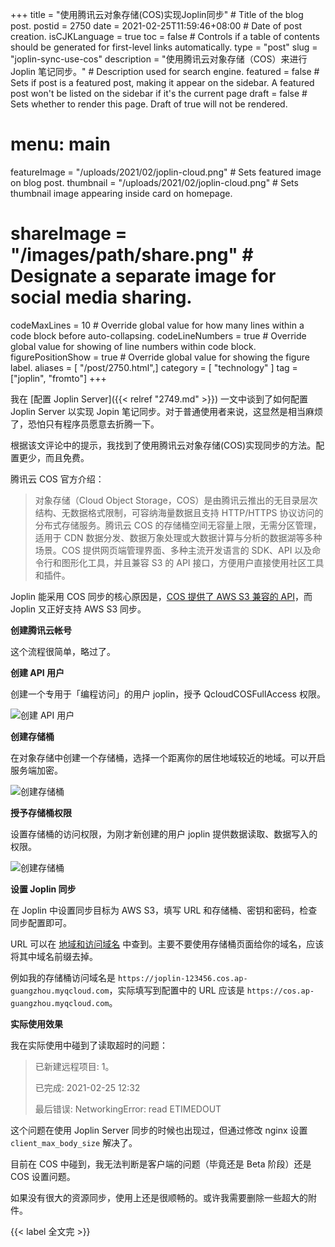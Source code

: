 +++
title = "使用腾讯云对象存储(COS)实现Joplin同步" # Title of the blog post.
postid = 2750
date = 2021-02-25T11:59:46+08:00 # Date of post creation.
isCJKLanguage = true
toc = false # Controls if a table of contents should be generated for first-level links automatically.
type = "post"
slug = "joplin-sync-use-cos"
description = "使用腾讯云对象存储（COS）来进行 Joplin 笔记同步。" # Description used for search engine.
featured = false # Sets if post is a featured post, making it appear on the sidebar. A featured post won't be listed on the sidebar if it's the current page
draft = false # Sets whether to render this page. Draft of true will not be rendered.
# menu: main
featureImage = "/uploads/2021/02/joplin-cloud.png" # Sets featured image on blog post.
thumbnail = "/uploads/2021/02/joplin-cloud.png" # Sets thumbnail image appearing inside card on homepage.
# shareImage = "/images/path/share.png" # Designate a separate image for social media sharing.
codeMaxLines = 10 # Override global value for how many lines within a code block before auto-collapsing.
codeLineNumbers = true # Override global value for showing of line numbers within code block.
figurePositionShow = true # Override global value for showing the figure label.
aliases = [ "/post/2750.html",]
category = [ "technology" ]
tag = ["joplin", "fromto"]
+++

我在 [配置 Joplin Server]({{< relref "2749.md" >}}) 一文中谈到了如何配置 Joplin Server 以实现 Jopin 笔记同步。对于普通使用者来说，这显然是相当麻烦了，恐怕只有程序员愿意去折腾一下。

根据该文评论中的提示，我找到了使用腾讯云对象存储(COS)实现同步的方法。配置更少，而且免费。 <!--more-->

腾讯云 COS 官方介绍：

> 对象存储（Cloud Object Storage，COS）是由腾讯云推出的无目录层次结构、无数据格式限制，可容纳海量数据且支持 HTTP/HTTPS 协议访问的分布式存储服务。腾讯云 COS 的存储桶空间无容量上限，无需分区管理，适用于 CDN 数据分发、数据万象处理或大数据计算与分析的数据湖等多种场景。COS 提供网页端管理界面、多种主流开发语言的 SDK、API 以及命令行和图形化工具，并且兼容 S3 的 API 接口，方便用户直接使用社区工具和插件。

Joplin 能采用 COS 同步的核心原因是，[COS 提供了 AWS S3 兼容的 API](https://cloud.tencent.com/document/product/436/37421)，而 Joplin 又正好支持 AWS S3 同步。

**创建腾讯云帐号**

这个流程很简单，略过了。

**创建 API 用户**

创建一个专用于「编程访问」的用户 joplin，授予 QcloudCOSFullAccess 权限。

![创建 API 用户](/uploads/2021/02/joplin-cos-user.png)

**创建存储桶**

在对象存储中创建一个存储桶，选择一个距离你的居住地域较近的地域。可以开启服务端加密。

![创建存储桶](/uploads/2021/02/joplin-cos-bucket.png)

**授予存储桶权限**


设置存储桶的访问权限，为刚才新创建的用户 joplin 提供数据读取、数据写入的权限。

![创建存储桶](/uploads/2021/02/joplin-cos-access.png)

**设置 Joplin 同步**

在 Joplin 中设置同步目标为 AWS S3，填写 URL 和存储桶、密钥和密码，检查同步配置即可。

URL 可以在 [地域和访问域名](https://cloud.tencent.com/document/product/436/6224) 中查到。主要不要使用存储桶页面给你的域名，应该将其中域名前缀去掉。

例如我的存储桶访问域名是 `https://joplin-123456.cos.ap-guangzhou.myqcloud.com`，实际填写到配置中的 URL 应该是 `https://cos.ap-guangzhou.myqcloud.com`。

**实际使用效果**

我在实际使用中碰到了读取超时的问题：

> 已新建远程项目: 1。
>
> 已完成: 2021-02-25 12:32
>
> 最后错误: NetworkingError: read ETIMEDOUT

这个问题在使用 Joplin Server 同步的时候也出现过，但通过修改 nginx 设置 `client_max_body_size` 解决了。

目前在 COS 中碰到，我无法判断是客户端的问题（毕竟还是 Beta 阶段）还是 COS 设置问题。

如果没有很大的资源同步，使用上还是很顺畅的。或许我需要删除一些超大的附件。

{{< label 全文完 >}}